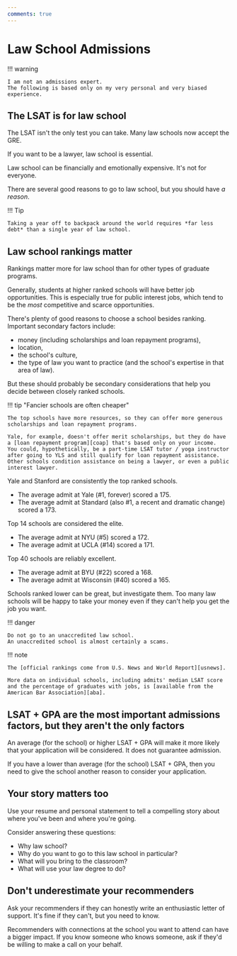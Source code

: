 ```yaml
---
comments: true
---
```


# Law School Admissions

!!! warning

    I am not an admissions expert. 
    The following is based only on my very personal and very biased experience.

## The LSAT is for law school

The LSAT isn't the only test you can take.
Many law schools now accept the GRE.

If you want to be a lawyer, law school is essential.

Law school can be financially and emotionally expensive.
It's not for everyone.

There are several good reasons to go to law school, but you should have *a reason*.

!!! Tip

    Taking a year off to backpack around the world requires *far less debt* than a single year of law school.

## Law school rankings matter

Rankings matter more for law school than for other types of graduate programs.

Generally, students at higher ranked schools will have better job opportunities.
This is especially true for public interest jobs, which tend to be the *most* competitive and scarce opportunities.

There's plenty of good reasons to choose a school besides ranking.
Important secondary factors include:

- money (including scholarships and loan repayment programs),
- location,
- the school's culture,
- the type of law you want to practice (and the school's expertise in that area of law).

But these should probably be secondary considerations that help you decide between closely ranked schools.

!!! tip "Fancier schools are often cheaper"

    The top schools have more resources, so they can offer more generous scholarships and loan repayment programs.

    Yale, for example, doesn't offer merit scholarships, but they do have a [loan repayment program][coap] that's based only on your income.
    You could, hypothetically, be a part-time LSAT tutor / yoga instructor after going to YLS and still qualify for loan repayment assistance.
    Other schools condition assistance on being a lawyer, or even a public interest lawyer.

Yale and Stanford are consistently the top ranked schools.

- The average admit at Yale (#1, forever) scored a 175.
- The average admit at Standard (also #1, a recent and dramatic change) scored a 173.

Top 14 schools are considered the elite.

- The average admit at NYU (#5) scored a 172.
- The average admit at UCLA (#14) scored a 171.

Top 40 schools are reliably excellent.

- The average admit at BYU (#22) scored a 168.
- The average admit at Wisconsin (#40) scored a 165.

Schools ranked lower can be great, but investigate them.
Too many law schools will be happy to take your money even if they can't help you get the job you want.

!!! danger

    Do not go to an unaccredited law school. 
    An unaccredited school is almost certainly a scams.

!!! note

    The [official rankings come from U.S. News and World Report][usnews].

    More data on individual schools, including admits' median LSAT score and the percentage of graduates with jobs, is [available from the American Bar Association][aba].

## LSAT + GPA are the most important admissions factors, but they aren't the only factors

An average (for the school) or higher LSAT + GPA will make it more likely that your application will be considered.
It does not guarantee admission.

If you have a lower than average (for the school) LSAT + GPA, then you need to give the school another reason to consider your application.

## Your story matters too

Use your resume and personal statement to tell a compelling story about where you've been and where you're going.

Consider answering these questions:

- Why law school?
- Why do you want to go to this law school in particular?
- What will you bring to the classroom?
- What will use your law degree to do?

## Don't underestimate your recommenders

Ask your recommenders if they can honestly write an enthusiastic letter of support.
It's fine if they can't, but you need to know.

Recommenders with connections at the school you want to attend can have a bigger impact.
If you know someone who knows someone, ask if they'd be willing to make a call on your behalf.

[usnews]: https://www.usnews.com/best-graduate-schools/top-law-schools/law-rankings
[aba]: https://www.abarequireddisclosures.org/Disclosure509.aspx
[coap]: https://law.yale.edu/admissions/cost-financial-aid/post-graduate-loan-repayment/about-coap
